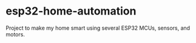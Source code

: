 # esp32-home-automation
Project to make my home smart using several ESP32 MCUs, sensors, and motors.
